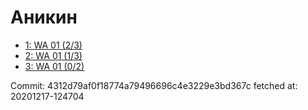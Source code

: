 # Аникин
- [1: WA 01 (2/3)](1.md)
- [2: WA 01 (1/3)](2.md)
- [3: WA 01 (0/2)](3.md)

Commit: 4312d79af0f18774a79496696c4e3229e3bd367c
 fetched at: 20201217-124704
